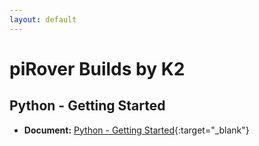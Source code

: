 ```yaml
---
layout: default
---
```


# piRover Builds by K2

## Python - Getting Started

- **Document:** [Python - Getting Started](PythonGettingStarted.pdf){:target="_blank"}




